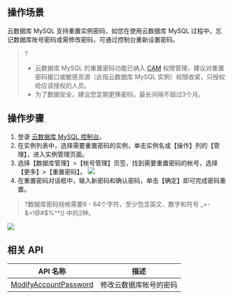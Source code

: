 ## 操作场景
云数据库 MySQL 支持重置实例密码，如您在使用云数据库 MySQL 过程中，忘记数据库账号密码或需修改密码，可通过控制台重新设置密码。
>?
>- 云数据库 MySQL 的重置密码功能已纳入 [CAM](https://cloud.tencent.com/document/product/236/14469) 权限管理，建议对重置密码接口或敏感资源（此指云数据库 MySQL 实例）权限收紧，只授权给应该授权的人员。
>- 为了数据安全，建议您定期更换密码，最长间隔不超过3个月。


## 操作步骤
1. 登录 [云数据库 MySQL 控制台](https://console.cloud.tencent.com/cdb/)。
2. 在实例列表中，选择需要重置密码的实例，单击实例名或【操作】列的【管理】，进入实例管理页面。
3. 选择【数据库管理】>【帐号管理】页签，找到需要重置密码的帐号，选择【更多】>【重置密码】。
![](https://main.qcloudimg.com/raw/e1a269541a777ee8209fc4a6c5e35cff.png)
4. 在重置密码对话框中，输入新密码和确认密码，单击【确定】即可完成密码重置。
>?数据库密码规格需要8 - 64个字符，至少包含英文、数字和符号 _+-&=!@#$%^*() 中的2种。
> 
![](https://main.qcloudimg.com/raw/f05bba884d95e7cdc61802e92319fd74.png)

## 相关 API

| API 名称 | 描述 |
| ------------------------------------------------------------ | -------- |
| [ModifyAccountPassword](https://cloud.tencent.com/document/product/236/17497) | 修改云数据库帐号的密码 |
